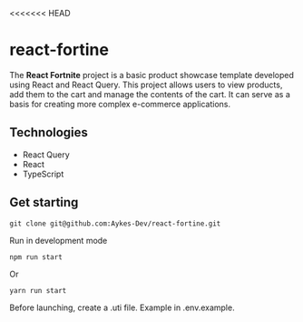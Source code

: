 <<<<<<< HEAD
# react-fortine
The **React Fortnite** project is a basic product showcase template developed using React and React Query. This project allows users to view products, add them to the cart and manage the contents of the cart. It can serve as a basis for creating more complex e-commerce applications.


## Technologies
 - React Query
 - React
 - TypeScript

## Get starting

```
git clone git@github.com:Aykes-Dev/react-fortine.git
```
Run in development mode
```
npm run start
```
Or
```
yarn run start
```

Before launching, create a .uti file. Example in .env.example.